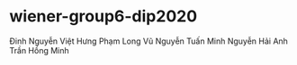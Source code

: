 # wiener-group6-dip2020

Đinh Nguyễn Việt Hưng
Phạm Long Vũ
Nguyễn Tuấn Minh
Nguyễn Hải Anh
Trần Hồng Minh
